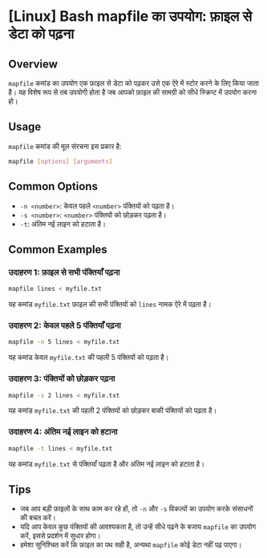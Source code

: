 # [Linux] Bash mapfile का उपयोग: फ़ाइल से डेटा को पढ़ना

## Overview
`mapfile` कमांड का उपयोग एक फ़ाइल से डेटा को पढ़कर उसे एक ऐरे में स्टोर करने के लिए किया जाता है। यह विशेष रूप से तब उपयोगी होता है जब आपको फ़ाइल की सामग्री को सीधे स्क्रिप्ट में उपयोग करना हो।

## Usage
`mapfile` कमांड की मूल संरचना इस प्रकार है:

```bash
mapfile [options] [arguments]
```

## Common Options
- `-n <number>`: केवल पहले `<number>` पंक्तियों को पढ़ता है।
- `-s <number>`: `<number>` पंक्तियों को छोड़कर पढ़ता है।
- `-t`: अंतिम नई लाइन को हटाता है।

## Common Examples

### उदाहरण 1: फ़ाइल से सभी पंक्तियाँ पढ़ना
```bash
mapfile lines < myfile.txt
```
यह कमांड `myfile.txt` फ़ाइल की सभी पंक्तियों को `lines` नामक ऐरे में पढ़ता है।

### उदाहरण 2: केवल पहले 5 पंक्तियाँ पढ़ना
```bash
mapfile -n 5 lines < myfile.txt
```
यह कमांड केवल `myfile.txt` की पहली 5 पंक्तियों को पढ़ता है।

### उदाहरण 3: पंक्तियों को छोड़कर पढ़ना
```bash
mapfile -s 2 lines < myfile.txt
```
यह कमांड `myfile.txt` की पहली 2 पंक्तियों को छोड़कर बाकी पंक्तियों को पढ़ता है।

### उदाहरण 4: अंतिम नई लाइन को हटाना
```bash
mapfile -t lines < myfile.txt
```
यह कमांड `myfile.txt` से पंक्तियाँ पढ़ता है और अंतिम नई लाइन को हटाता है।

## Tips
- जब आप बड़ी फ़ाइलों के साथ काम कर रहे हों, तो `-n` और `-s` विकल्पों का उपयोग करके संसाधनों की बचत करें।
- यदि आप केवल कुछ पंक्तियों की आवश्यकता है, तो उन्हें सीधे पढ़ने के बजाय `mapfile` का उपयोग करें, इससे प्रदर्शन में सुधार होगा।
- हमेशा सुनिश्चित करें कि फ़ाइल का पथ सही है, अन्यथा `mapfile` कोई डेटा नहीं पढ़ पाएगा।